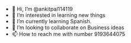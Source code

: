 - 👋 Hi, I’m @ankitpal114119
- 👀 I’m interested in learning new things
- 🌱 I’m currently learning Spanish.
- 💞️ I’m looking to collaborate on Business ideas
- 📫 How to reach me with number 9193644075

<!---
ankitpal114119/ankitpal114119 is a ✨ special ✨ repository because its `README.md` (this file) appears on your GitHub profile.
You can click the Preview link to take a look at your changes.
--->
